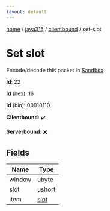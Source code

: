 ```yaml
---
layout: default
---
```


[home](/)  /  [java315](/protocol/java315)  /  [clientbound](/protocol/java315/clientbound)  /  set-slot

# Set slot

Encode/decode this packet in [Sandbox](../../../sandbox/java315#Clientbound.SetSlot)

**Id**: 22

**Id** (hex): 16

**Id** (bin): 00010110

**Clientbound**: ✔️

**Serverbound**: ✖️

## Fields

Name | Type
---|---
window | ubyte
slot | ushort
item | [slot](/protocol/java315/types/slot)
